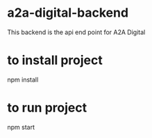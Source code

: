# a2a-digital-backend
This backend is the api end point for A2A Digital

# to install project
npm install 

# to run project
npm start
